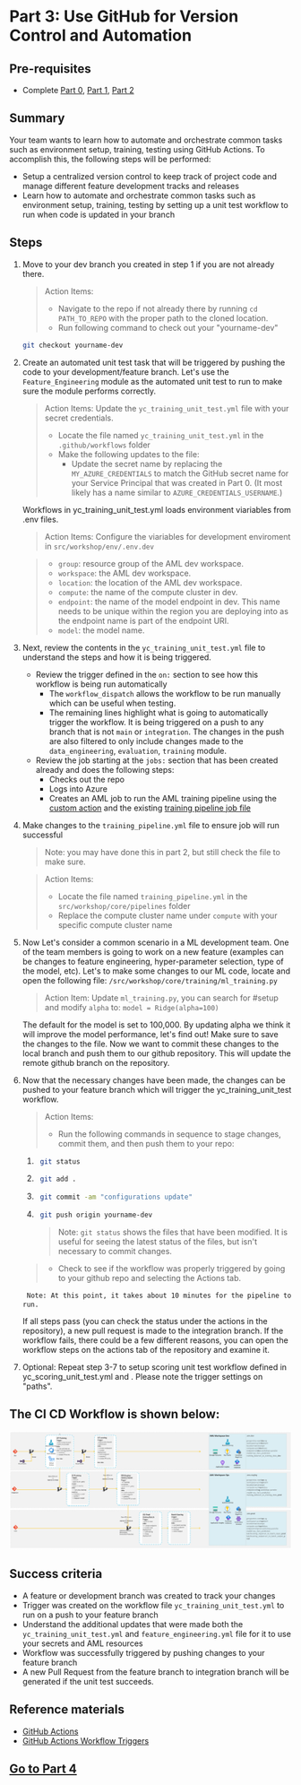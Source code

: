 
# Part 3: Use GitHub for Version Control and Automation

## Pre-requisites
- Complete [Part 0](part_0.md), [Part 1](part_1.md), [Part 2](part_2.md)

## Summary
Your team wants to learn how to automate and orchestrate common tasks such as environment setup, training, testing using GitHub Actions. To accomplish this, the following steps will be performed:
- Setup a centralized version control to keep track of project code and manage different feature development tracks and releases
- Learn how to automate and orchestrate common tasks such as environment setup, training, testing by setting up a unit test workflow to run when code is updated in your branch

## Steps
1. Move to your dev branch you created in step 1 if you are not already there.

    > Action Items: 
    > - Navigate to the repo if not already there by running ```cd PATH_TO_REPO``` with the proper path to the cloned location.
    > - Run following command to check out your "yourname-dev"
        
    ```bash
    git checkout yourname-dev
    ```
   
2. Create an automated unit test task that will be triggered by pushing the code to your development/feature branch. Let's use the ```Feature_Engineering``` module as the automated unit test to run to make sure the module performs correctly.

    > Action Items: Update the `yc_training_unit_test.yml` file with your secret credentials. 
    > - Locate the file named `yc_training_unit_test.yml` in the `.github/workflows` folder
    > - Make the following updates to the file: 
    >     - Update the secret name by replacing the ```MY_AZURE_CREDENTIALS``` to match the GitHub secret name for your Service Principal that was created in Part 0. (It most likely has a name similar to ```AZURE_CREDENTIALS_USERNAME```.)
    
    Workflows in yc_training_unit_test.yml loads environment viariables from .env files.

    > Action Items: Configure the viariables for development enviroment in `src/workshop/env/.env.dev`

    > - `group`: resource group of the AML dev workspace.
    > - `workspace`: the AML dev workspace.
    > - `location`: the location of the AML dev workspace.
    > - `compute`: the name of the compute cluster in dev.
    > - `endpoint`: the name of the model endpoint in dev. This name needs to be unique within the region you are deploying into as the endpoint name is part of the endpoint URI.
    > - `model`: the model name.

3. Next, review the contents in the ```yc_training_unit_test.yml``` file to understand the steps and how it is being triggered.

    - Review the trigger defined in the `on:` section to see how this workflow is being run automatically
        - The `workflow_dispatch` allows the workflow to be run manually which can be useful when testing.
        - The remaining lines highlight what is going to automatically trigger the workflow. It is being triggered on a push to any branch that is not `main` or `integration`. The changes in the push are also filtered to only include changes made to the `data_engineering`, `evaluation`, `training` module. 
    -  Review the job starting at the `jobs:` section that has been created already and does the following steps:
        - Checks out the repo
        - Logs into Azure
        - Creates an AML job to run the AML training pipeline using the [custom action](../../../.github/actions/aml-job-create/action.yaml) and the existing [training pipeline job file](../core/pipelines/training_pipeline.yml)

4. Make changes to the `training_pipeline.yml` file to ensure job will run successful
    > Note: you may have done this in part 2, but still check the file to make sure.

    > Action Items:
    > - Locate the file named ```training_pipeline.yml``` in the ```src/workshop/core/pipelines``` folder
    > - Replace the compute cluster name under `compute` with your specific compute cluster name

5. Now Let's consider a common scenario in a ML development team. One of the team members is going to work on a new feature (examples can be changes to feature engineering, hyper-parameter selection, type of the model, etc). Let's to make some changes to our ML code, locate and open the following file: ```/src/workshop/core/training/ml_training.py```

    >Action Item: Update `ml_training.py`, you can search for #setup and modify `alpha` to: `model = Ridge(alpha=100)`

    The default for the model is set to 100,000. By updating alpha we think it will improve the model performance, let's find out! Make sure to save the changes to the file. Now we want to commit these changes to the local branch and push them to our github repository. This will update the remote github branch on the repository.
    
6. Now that the necessary changes have been made, the changes can be pushed to your feature branch which will trigger the yc_training_unit_test workflow.

    > Action Items:
    > - Run the following commands in sequence to stage changes, commit them, and then push them to your repo:
    1. ```bash 
        git status
        ```
    2. ```bash 
        git add .
        ```
    3. ```bash
        git commit -am "configurations update"
        ```
    4. ```bash
        git push origin yourname-dev
        ```
        > Note: `git status` shows the files that have been modified. It is useful for seeing the latest status of the files, but isn't necessary to commit changes.

    > - Check to see if the workflow was properly triggered by going to your github repo and selecting the Actions tab.
  
        Note: At this point, it takes about 10 minutes for the pipeline to run.

    If all steps pass (you can check the status under the actions in the repository), a new pull request is made to the integration branch. If the workflow fails, there could be a few different reasons, you can open the workflow steps on the actions tab of the repository and examine it. 
    
8. Optional: Repeat step 3-7 to setup scoring unit test workflow defined in yc_scoring_unit_test.yml and . Please note the trigger settings on "paths". 


## The CI CD Workflow is shown below:
![pipeline](images/mlops_workflow_example1.jpeg)

## Success criteria
- A feature or development branch was created to track your changes
- Trigger was created on the workflow file ```yc_training_unit_test.yml``` to run on a push to your feature branch
- Understand the additional updates that were made both the ```yc_training_unit_test.yml``` and ```feature_engineering.yml``` file for it to use your secrets and AML resources
- Workflow was successfully triggered by pushing changes to your feature branch
- A new Pull Request from the feature branch to integration branch will be generated if the unit test succeeds.  

## Reference materials
- [GitHub Actions](https://github.com/features/actions)
- [GitHub Actions Workflow Triggers](https://docs.github.com/en/actions/using-workflows/events-that-trigger-workflows)


## [Go to Part 4](part_4.md)
